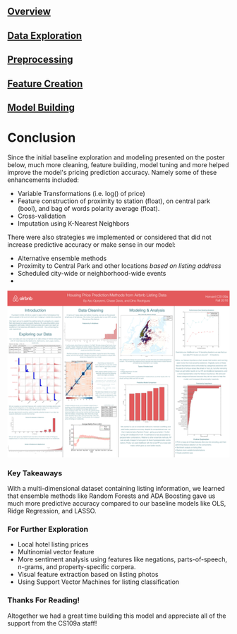 ## [Overview](../index.md)

## [Data Exploration](../data_exploration/exploration.md)

## [Preprocessing](../preprocessing/cleaning.md)

## [Feature Creation](../feature_creation/features.md)

## [Model Building](../model_building/model.md)

# Conclusion

Since the initial baseline exploration and modeling presented on the poster below, much more cleaning, feature building, model tuning and more helped improve the model's pricing prediction accuracy. Namely some of these enhancements included:

* Variable Transformations (i.e. log() of price)
* Feature construction of proximity to station (float), on central park (bool), and bag of words polarity average (float). 
* Cross-validation
* Imputation using K-Nearest Neighbors

There were also strategies we implemented or considered that did not increase predictive accuracy or make sense in our model: 

* Alternative ensemble methods
* Proximity to Central Park and other locations *based on listing address*
* Scheduled city-wide or neighborhood-wide events
* 

![png](poster.png)

### Key Takeaways
With a multi-dimensional dataset containing listing information, we learned that ensemble methods like Random Forests and ADA Boosting gave us much more predictive accuracy compared to our baseline models like OLS, Ridge Regression, and LASSO.


### For Further Exploration

* Local hotel listing prices
* Multinomial vector feature
* More sentiment analysis using features like negations, parts-of-speech, n-grams, and property-specific corpera.
* Visual feature extraction based on listing photos
* Using Support Vector Machines for listing classification

### Thanks For Reading!
Altogether we had a great time building this model and appreciate all of the support from the CS109a staff!
